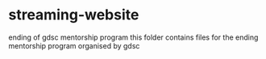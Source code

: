 # streaming-website
ending of gdsc mentorship program
this folder contains files for the ending mentorship program organised by gdsc
